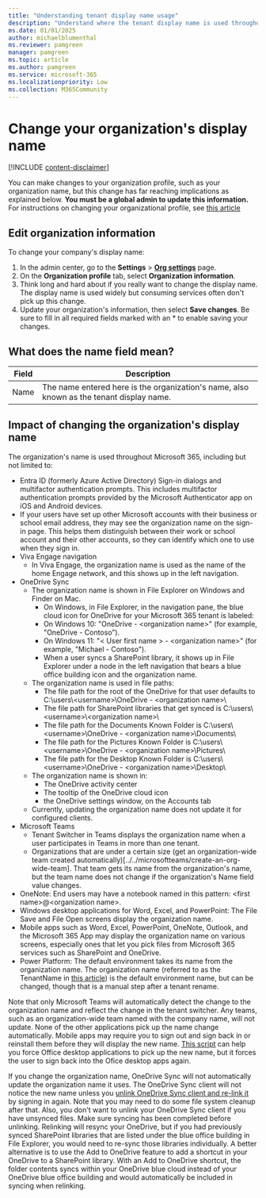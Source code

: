 ```yaml
---
title: "Understanding tenant display name usage"
description: "Understand where the tenant display name is used throughout M365"
ms.date: 01/01/2025
author: michaelblumenthal
ms.reviewer: pamgreen
manager: pamgreen
ms.topic: article
ms.author: pamgreen
ms.service: microsoft-365
ms.localizationpriority: Low
ms.collection: M365Community
---
```


# Change your organization's display name

[!INCLUDE [content-disclaimer](includes/content-disclaimer.md)]
  
You can make changes to your organization profile, such as your organization name, but this change has far reaching implications as explained below. **You must be a global admin to update this information.**
For instructions on changing your organizational profile, see [this article](/microsoft-365/admin/manage/change-address-contact-and-more?view=o365-worldwide&preserve-view=true)
  
## Edit organization information

To change your company's display name:
  
1. In the admin center, go to the **Settings** \> <a href="https://go.microsoft.com/fwlink/p/?linkid=2053743" target="_blank">**Org settings**</a> page.
2. On the **Organization profile** tab, select **Organization information**.
3. Think long and hard about if you really want to change the display name.  The display name is used widely but consuming services often don't pick up this change.
4. Update your organization's information, then select **Save changes**. Be sure to fill in all required fields marked with an * to enable saving your changes.

## What does the name field mean?

|**Field**  |**Description**  |
|---------|---------|
|Name  <br/>   | The name entered here is the organization's name, also known as the tenant display name.  <br/>  |

## Impact of changing the organization's display name

The organization's name is used throughout Microsoft 365, including but not limited to:  
* Entra ID (formerly Azure Active Directory) Sign-in dialogs and multifactor authentication prompts. This includes multifactor authentication prompts provided by the Microsoft Authenticator app on iOS and Android devices. 
 * If your users have set up other Microsoft accounts with their business or school email address, they may see the organization name on the sign-in page. This helps them distinguish between their work or school account and their other accounts, so they can identify which one to use when they sign in.
* Viva Engage navigation
  * In Viva Engage, the organization name is used as the name of the home Engage network, and this shows up in the left navigation.  
* OneDrive Sync
  * The organization name is shown in File Explorer on Windows and Finder on Mac. 
    * On Windows, in File Explorer, in the navigation pane, the blue cloud icon for OneDrive for your Microsoft 365 tenant is labeled:
    *   On Windows 10: "OneDrive - \<organization name\>" (for example, "OneDrive - Contoso").
    *   On Windows 11: "\< User first name \> - \<organization name\>" (for example, "Michael - Contoso").
    * When a user syncs a SharePoint library, it shows up in File Explorer under a node in the left navigation that bears a blue office building icon and the organization name.
  * The organization name is used in file paths:
    * The file path for the root of the OneDrive for that user defaults to C:\users\\<username\>\OneDrive - \<organization name\>\
    * The file path for SharePoint libraries that get synced is C:\users\\<username\>\\<organization name\>\
    * The file path for the Documents Known Folder is C:\users\\<username\>\OneDrive - \<organization name\>\Documents\
    * The file path for the Pictures Known Folder is C:\users\\<username\>\OneDrive - \<organization name\>\Pictures\
    * The file path for the Desktop Known Folder is C:\users\\<username\>\OneDrive - \<organization name\>\Desktop\
  * The organization name is shown in:
    * The OneDrive activity center
    * The tooltip of the OneDrive cloud icon
    * the OneDrive settings window, on the Accounts tab
  *  Currently, updating the organization name does not update it for configured clients. 
*  Microsoft Teams
    * Tenant Switcher in Teams displays the organization name when a user participates in Teams in more than one tenant.
    * Organizations that are under a certain size (get an organization-wide team created automatically)[../../microsoftteams/create-an-org-wide-team]. That team gets its name from the organization's name, but the team name does not change if the organization's Name field value changes.
*  OneNote:  End users may have a notebook named in this pattern: \<first name>@\<organization name>.
*  Windows desktop applications for Word, Excel, and PowerPoint: The File Save and File Open screens display the organization name.  
*  Mobile apps such as Word, Excel, PowerPoint, OneNote, Outlook, and the Microsoft 365 App may display the organization name on various screens, especially ones that let you pick files from Microsoft 365 services such as SharePoint and OneDrive.
*  Power Platform: The default environment takes its name from the organization name. The organization name (referred to as the TenantName in [this article](/power-platform/guidance/adoption/secure-default-environment#rename-the-default-environment)) is the default environment name, but can be changed, though that is a manual step after a tenant rename.

Note that only Microsoft Teams will automatically detect the change to the organization name and reflect the change in the tenant switcher. Any teams, such as an organization-wide team named with the company name, will not update. 
None of the other applications pick up the name change automatically. Mobile apps may require you to sign out and sign back in or reinstall them before they will display the new name. 
[This script](/office/troubleshoot/activation/reset-office-365-proplus-activation-state) can help you force Office desktop applications to pick up the new name, but it forces the user to sign back into the Ofice desktop apps again.

If you change the organization name, OneDrive Sync will not automatically update the organization name it uses. The OneDrive Sync client will not notice the new name unless you [unlink OneDrive Sync client and re-link it](https://support.microsoft.com/office/unlink-and-re-link-onedrive-3c4680bf-cc36-4204-9ca5-e7b24cdd23ea) by signing in again. Note that you may need to do some file system cleanup after that. Also, you don't want to unlink your OneDrive Sync client if you have unsynced files. Make sure syncing has been completed before unlinking. Relinking will resync your OneDrive, but if you had previously synced SharePoint libraries that are listed under the blue office building in File Explorer, you would need to re-sync those libraries individually. A better alternative is to use the Add to OneDrive feature to add a shortcut in your OneDrive to a SharePoint library. With an Add to OneDrive shortcut, the folder contents syncs within your OneDrive blue cloud instead of your OneDrive blue office building and would automatically be included in syncing when relinking.


